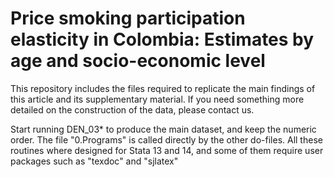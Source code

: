 # Price smoking participation elasticity in Colombia: Estimates by age and socio-economic level 

This repository includes the files required to replicate the main findings of this article and its supplementary material. If you need something more detailed on the construction of the data, please contact us.

Start running DEN_03* to produce the main dataset, and keep the numeric order. The file "0.Programs" is called directly by the other do-files. All these routines where designed for Stata 13 and 14, and some of them require user packages such as "texdoc" and "sjlatex"
